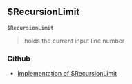 ## $RecursionLimit

```
$RecursionLimit
```

> holds the current input line number
  
 

### Github

* [Implementation of $RecursionLimit](https://github.com/axkr/symja_android_library/blob/master/symja_android_library/matheclipse-core/src/main/java/org/matheclipse/core/builtin/ConstantDefinitions.java#L356) 

